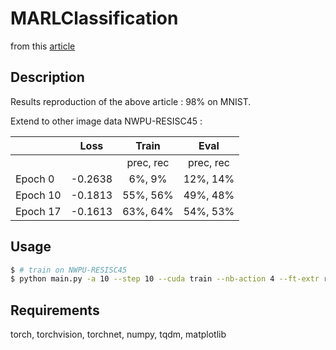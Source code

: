 # MARLClassification

from this [article](https://arxiv.org/abs/1905.04835)

## Description
Results reproduction of the above article : 98% on MNIST.

Extend to other image data NWPU-RESISC45 :

| | Loss | Train | Eval |
| --- | --- | :---: | :---: |
| | | prec, rec | prec, rec |
| Epoch 0 | -0.2638 | 6%, 9% | 12%, 14% |
| Epoch 10 | -0.1813 | 55%, 56% | 49%, 48% |
| Epoch 17 | -0.1613 | 63%, 64% | 54%, 53% |


## Usage
```bash
$ # train on NWPU-RESISC45
$ python main.py -a 10 --step 10 --cuda train --nb-action 4 --ft-extr resisc45 --batch-size 6 --nb-class 45 --img-size 256 -d 2 --n 1536 --nd 8 --f 10 --nm 256 --nl 2048 --nb-epoch 30 --nr 3 --learning-rate 3e-5 --eps 5e-2 -o ./out_train_resisc45_final
```

## Requirements
torch, torchvision, torchnet, numpy, tqdm, matplotlib